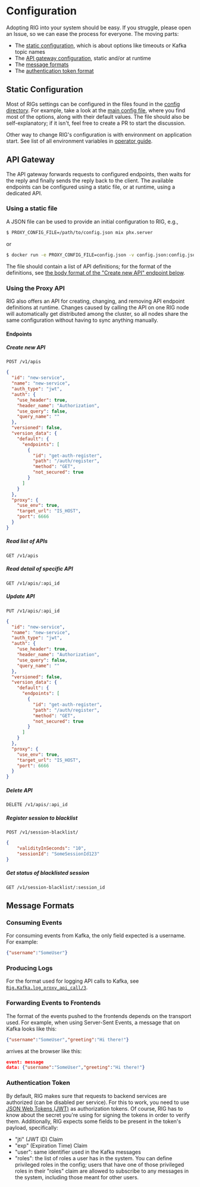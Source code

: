 # Configuration

Adopting RIG into your system should be easy. If you struggle, please open an Issue, so we can
ease the process for everyone. The moving parts:

- The [static configuration](#static-configuration), which is about options like timeouts or
  Kafka topic names
- The [API gateway configuration](#api-gateway), static and/or at runtime
- The [message formats](#message-formats)
- The [authentication token format](#authentication-token)

## Static Configuration

Most of RIGs settings can be configured in the files found in the [config directory](../config/).
For example, take a look at the [main config file](../config/config.exs), where you find most of
the options, along with their default values. The file should also be self-explanatory; if it
isn't, feel free to create a PR to start the discussion.

Other way to change RIG's configuration is with environment on application start. See list of all environment variables in [operator guide](operator-guide.md).

## API Gateway

The API gateway forwards requests to configured endpoints, then waits for the reply and finally
sends the reply back to the client. The available endpoints can be configured using a static file, or at runtime, using a dedicated API.

### Using a static file
A JSON file can be used to provide an initial configuration to RIG, e.g.,
```bash
$ PROXY_CONFIG_FILE=/path/to/config.json mix phx.server
```
or
```bash
$ docker run -e PROXY_CONFIG_FILE=config.json -v config.json:config.json rig
```
The file should contain a list of API definitions; for the format of the definitions, see [the body format of the "Create new API" endpoint below](#create-new-api).

### Using the Proxy API
RIG also offers an API for creating, changing, and removing API endpoint definitions at runtime.
Changes caused by calling the API on one RIG node will automatically get distributed among the
cluster, so all nodes share the same configuration without having to sync anything manually.

#### Endpoints

##### Create new API
`POST /v1/apis`
```json
{
  "id": "new-service",
  "name": "new-service",
  "auth_type": "jwt",
  "auth": {
    "use_header": true,
    "header_name": "Authorization",
    "use_query": false,
    "query_name": ""
  },
  "versioned": false,
  "version_data": {
    "default": {
      "endpoints": [
        {
          "id": "get-auth-register",
          "path": "/auth/register",
          "method": "GET",
          "not_secured": true
        }
      ]
    }
  },
  "proxy": {
    "use_env": true,
    "target_url": "IS_HOST",
    "port": 6666
  }
}
```

##### Read list of APIs
`GET /v1/apis`

##### Read detail of specific API
`GET /v1/apis/:api_id`

##### Update API
`PUT /v1/apis/:api_id`
```json
{
  "id": "new-service",
  "name": "new-service",
  "auth_type": "jwt",
  "auth": {
    "use_header": true,
    "header_name": "Authorization",
    "use_query": false,
    "query_name": ""
  },
  "versioned": false,
  "version_data": {
    "default": {
      "endpoints": [
        {
          "id": "get-auth-register",
          "path": "/auth/register",
          "method": "GET",
          "not_secured": true
        }
      ]
    }
  },
  "proxy": {
    "use_env": true,
    "target_url": "IS_HOST",
    "port": 6666
  }
}
```

##### Delete API
`DELETE /v1/apis/:api_id`

##### Register session to blacklist
`POST /v1/session-blacklist/`
```json
{
	"validityInSeconds": "10",
	"sessionId": "SomeSessionId123"
}
```

##### Get status of blacklisted session
`GET /v1/session-blacklist/:session_id`

## Message Formats

### Consuming Events
For consuming events from Kafka, the only field expected is a username.
For example:
```json
{"username":"SomeUser"}
```

### Producing Logs
For the format used for logging API calls to Kafka, see
[`Rig.Kafka.log_proxy_api_call/3`](../lib/rig/kafka.ex).

### Forwarding Events to Frontends
The format of the events pushed to the frontends depends on the transport
used. For example, when using Server-Sent Events, a message that on Kafka
looks like this:
```json
{"username":"SomeUser","greeting":"Hi there!"}
```
arrives at the browser like this:
```json
event: message
data: {"username":"SomeUser","greeting":"Hi there!"}

```

### Authentication Token
By default, RIG makes sure that requests to backend services are authorized (can be disabled per
service). For this to work, you need to use [JSON Web Tokens (JWT)](https://jwt.io/) as
authorization tokens. Of course, RIG has to know about the secret you're using for signing the
tokens in order to verify them. Additionally, RIG expects some fields to be present in
the token's payload, specifically:
- "jti" (JWT ID) Claim
- "exp" (Expiration Time) Claim
- "user": same identifier used in the Kafka messages
- "roles": the list of roles a user has in the system. You can define privileged roles in the
  config; users that have one of those privileged roles in their "roles" claim are allowed to
  subscribe to any messages in the system, including those meant for other users.
